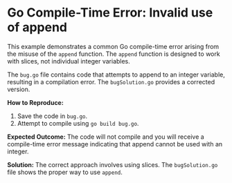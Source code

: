 # Go Compile-Time Error: Invalid use of append

This example demonstrates a common Go compile-time error arising from the misuse of the `append` function. The `append` function is designed to work with slices, not individual integer variables.

The `bug.go` file contains code that attempts to append to an integer variable, resulting in a compilation error. The `bugSolution.go` provides a corrected version.

**How to Reproduce:**
1. Save the code in `bug.go`.
2. Attempt to compile using `go build bug.go`.

**Expected Outcome:**
The code will not compile and you will receive a compile-time error message indicating that append cannot be used with an integer.

**Solution:**
The correct approach involves using slices.  The `bugSolution.go` file shows the proper way to use `append`.